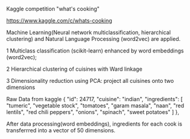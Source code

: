 Kaggle competition "what's cooking"

https://www.kaggle.com/c/whats-cooking

Machine Learning(Neural network multiclassification, hierarchical clustering) and Natural Language Processing (word2vec) are applied.

1 Multiclass classification (scikit-learn) enhanced by word embeddings (word2vec);

2 Hierarchical clustering of cuisines with Ward linkage

3 Dimensionality reduction using PCA: project all cuisines onto two dimensions


Raw Data from kaggle
{
 "id": 24717,
 "cuisine": "indian",
 "ingredients": [
     "tumeric",
     "vegetable stock",
     "tomatoes",
     "garam masala",
     "naan",
     "red lentils",
     "red chili peppers",
     "onions",
     "spinach",
     "sweet potatoes"
 ]
 },
 
After data processing(word embeddings), ingredients for each cook is transferrred into a vector of 50 dimensions.


